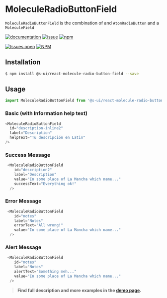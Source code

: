 # MoleculeRadioButtonField

`MoleculeRadioButtonField` is the combination of and `AtomRadioButton` and a `MoleculeField`

[![documentation](https://img.shields.io/badge/read%20the%20doc-black?logo=readthedocs)](https://sui-components.vercel.app/workbench/molecule/radioButtonField/)
[![issue](https://img.shields.io/badge/report%20a%20bug-black?logo=openbugbounty&logoColor=red)](https://github.com/SUI-Components/sui-components/issues/new?&projects=4&template=bug-report.yml&assignees=&template=report-a-bug.yml&title=🪲+&labels=bug,component,molecule,radioButtonField)
[![npm](https://img.shields.io/npm/dt/%40s-ui/react-molecule-radio-button-field?logo=npm&labelColor=black)](https://www.npmjs.com/package/@s-ui/react-molecule-radio-button-field)

[![Issues open](https://img.shields.io/github/issues-search/SUI-Components/sui-components?query=is%3Aopen%20label%3Acomponent%20label%3AradioButtonField&logo=openbugbounty&logoColor=red&label=issues%20open&color=red)](https://github.com/SUI-Components/sui-components/issues?q=is%3Aopen+label%3Acomponent+label%3AradioButtonField)
[![NPM](https://img.shields.io/npm/l/%40s-ui%2Freact-molecule-radio-button-field)](https://github.com/SUI-Components/sui-components/blob/main/components/molecule/radioButtonField/LICENSE.md)

## Installation

```sh
$ npm install @s-ui/react-molecule-radio-button-field --save
```

## Usage

```js
import MoleculeRadioButtonField from '@s-ui/react-molecule-radio-button-field'
```

### Basic (with Information help text)

```js
<MoleculeRadioButtonField
  id="description-inline2"
  label="Description"
  helpText="Tu descripción en Latin"
/>
```

### Success Message

```js
 <MoleculeRadioButtonField
    id="description2"
    label="Description"
    value="In some place of La Mancha which name..."
    successText="Everything ok!"
  />
```

### Error Message

```js
 <MoleculeRadioButtonField
    id="notes"
    label="Notes"
    errorText="All wrong!"
    value="In some place of La Mancha which name..."
  />
```

### Alert Message

```js
 <MoleculeRadioButtonField
    id="notes"
    label="Notes"
    alertText="Something meh..."
    value="In some place of La Mancha which name..."
  />
```

> **Find full description and more examples in the [demo page](/workbench/molecule/radioButtonField).**